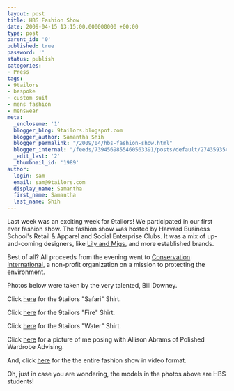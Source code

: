 ```yaml
---
layout: post
title: HBS Fashion Show
date: 2009-04-15 13:15:00.000000000 +00:00
type: post
parent_id: '0'
published: true
password: ''
status: publish
categories:
- Press
tags:
- 9tailors
- bespoke
- custom suit
- mens fashion
- menswear
meta:
  _encloseme: '1'
  blogger_blog: 9tailors.blogspot.com
  blogger_author: Samantha Shih
  blogger_permalink: "/2009/04/hbs-fashion-show.html"
  blogger_internal: "/feeds/7394569855460563391/posts/default/2743593542715417262"
  _edit_last: '2'
  _thumbnail_id: '1989'
author:
  login: sam
  email: sam@9tailors.com
  display_name: Samantha
  first_name: Samantha
  last_name: Shih
---
```

Last week was an exciting week for 9tailors! We participated in our first ever fashion show. The fashion show was hosted by Harvard Business School's Retail & Apparel and Social Enterprise Clubs. It was a mix of up-and-coming designers, like [Lily and Migs](http://www.lilyandmigs.com/Lily_%26_Migs_Clothing), and more established brands.

Best of all? All proceeds from the evening went to [Conservation International](http://www.conservation.org/Pages/default.aspx), a non-profit organization on a mission to protecting the environment.

Photos below were taken by the very talented, Bill Downey.

Click [here](http://www.planehosting.net/hbs040709/album/slides/hbs040809277.html) for the 9tailors "Safari" Shirt.

Click [here](http://www.planehosting.net/hbs040709/album/slides/hbs040809283.html) for the 9tailors "Fire" Shirt.

Click [here](http://www.planehosting.net/hbs040709/album/slides/hbs040809321.html) for the 9tailors "Water" Shirt.

Click [here](http://www.planehosting.net/hbs040709/album/slides/hbs040809378.html) for a picture of me posing with Allison Abrams of Polished Wardrobe Advising.

And, click [here](http://planet617.com/planet617blog/?p=41) for the the entire fashion show in video format.

Oh, just in case you are wondering, the models in the photos above are HBS students!
